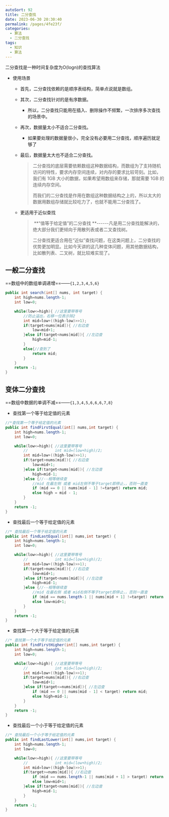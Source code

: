 ```yaml
---
autoSort: 92
title: 二分查找
date: 2023-06-30 20:30:40
permalink: /pages/4fe23f/
categories: 
  - 算法
  - 二分查找
tags: 
  - 知识
  - 算法
---
```




二分查找是一种时间复杂度为O(logn)的查找算法

* 使用场景

  * 首先，二分查找依赖的是顺序表结构，简单点说就是数组。

  * 其次，二分查找针对的是有序数据。

    * 所以，二分查找只能用在插入、删除操作不频繁，一次排序多次查找的场景中。

  * 再次，数据量太小不适合二分查找。

    * 如果要处理的数据量很小，完全没有必要用二分查找，顺序遍历就足够了

  * 最后，数据量太大也不适合二分查找。

    > ​	二分查找的底层需要依赖数组这种数据结构，而数组为了支持随机访问的特性，要求内存空间连续，对内存的要求比较苛刻。比如，我们有 1GB 大小的数据，如果希望用数组来存储，那就需要 1GB 的连续内存空间。
    >
    > ​	而我们的二分查找是作用在数组这种数据结构之上的，所以太大的数据用数组存储就比较吃力了，也就不能用二分查找了。

  * 更适用于近似查找

    > ​	**“值等于给定值”的二分查找 **------凡是用二分查找能解决的，绝大部分我们更倾向于用散列表或者二叉查找树。
    >
    > ​	二分查找更适合用在“近似”查找问题，在这类问题上，二分查找的优势更加明显。比如今天讲的这几种变体问题，用其他数据结构，比如散列表、二叉树，就比较难实现了。



## 一般二分查找

==数组中的数组单调递增==——`{1,2,3,4,5,6}`

```java
public int search(int[] nums, int target) {
    int high=nums.length-1;
    int low=0;

    while(low<=high){ //这里要带等号
        //防止溢出，右移一位表示除2
        int mid=low+((high-low)>>1);
        if(target>nums[mid]){ //右边查
            low=mid+1;
        }else if(target<nums[mid]){ //左边查
            high=mid-1;
        }
        else{//查到了
            return mid;
        }
    }
    return -1;
}
```



## 变体二分查找

==数组中数据的单调不减==——`{1,3,4,5,6,6,6,7,8}`

* 查找第一个等于给定值的元素

```java
//*查找第一个等于给定值的元素
public int findFirstEqual(int[] nums,int target) {
    int high=nums.length-1;
    int low=0;

    while(low<=high){ //这里要带等号
        //            int mid=(low+high)/2;
        int mid=low+((high-low)>>1);
        if(target>nums[mid]){ //右边查
            low=mid+1;
        }else if(target<nums[mid]){ //左边查
            high=mid-1;
        }else {//--相等继续查
            //mid 在最左侧 或者 mid左侧不等于target即停止，，否则一直查
            if (mid == 0 || nums[mid - 1] !=target) return mid;
            else high = mid - 1;
        }
    }
    return -1;
}
```

* 查找最后一个等于给定值的元素

```java
//* 查找最后一个等于给定值的元素
public int findLastEqual(int[] nums,int target) {
    int high=nums.length-1;
    int low=0;

    while(low<=high){ //这里要带等号
        //            int mid=(low+high)/2;
        int mid=low+((high-low)>>1);
        if(target>nums[mid]){ //右边查
            low=mid+1;
        }else if(target<nums[mid]){ //左边查
            high=mid-1;
        }else {//--相等继续查
            //mid 在最右侧 或者 mid右侧不等于target即停止，，否则一直查
            if (mid == nums.length-1 || nums[mid + 1] !=target) return mid;
            else low=mid+1;
        }
    }
    return -1;
}
```



* 查找第一个大于等于给定值的元素

```java
//* 查找第一个大于等于给定值的元素
public int findFirstHigher(int[] nums,int target) {
    int high=nums.length-1;
    int low=0;

    while(low<=high){ //这里要带等号
        //            int mid=(low+high)/2;
        int mid=low+((high-low)>>1);
        if(target>nums[mid]){ //右边查
            low=mid+1;
        }else if(target<=nums[mid]){ //左边查
            if (mid == 0 || nums[mid - 1] < target) return mid;
            else high=mid-1;
        }
    }
    return -1;
}
```



* 查找最后一个小于等于给定值的元素

```java
//* 查找最后一个小于等于给定值的元素
public int findLastLower(int[] nums,int target) {
    int high=nums.length-1;
    int low=0;

    while(low<=high){ //这里要带等号
        //            int mid=(low+high)/2;
        int mid=low+((high-low)>>1);
        if(target>=nums[mid]){ //右边查
            if (mid == nums.length-1 || nums[mid + 1] > target) return mid;
            else low=mid+1;
        }else if(target<nums[mid]){ //左边查
            high=mid-1;
        }
    }
    return -1;
}
```



